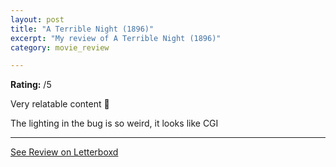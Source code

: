 ```yaml
---
layout: post
title: "A Terrible Night (1896)"
excerpt: "My review of A Terrible Night (1896)"
category: movie_review

---
```


**Rating:** /5

Very relatable content 😬 

The lighting in the bug is so weird, it looks like CGI

<hr>

[See Review on Letterboxd](https://boxd.it/3XhNUh)
